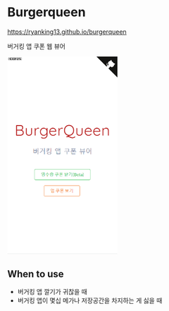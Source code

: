 # Burgerqueen

https://ryanking13.github.io/burgerqueen

버거킹 앱 쿠폰 웹 뷰어

<img src='./preview.gif' alt='preview' width=250/>

## When to use

- 버거킹 앱 깔기가 귀찮을 때
- 버거킹 앱이 몇십 메가나 저장공간을 차지하는 게 싫을 때
